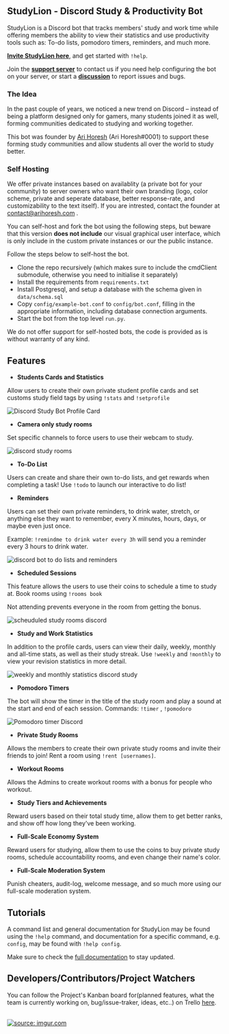 
## StudyLion - Discord Study & Productivity Bot

StudyLion is a Discord bot that tracks members' study and work time while offering members the ability to view their statistics and use productivity tools such as: To-do lists, pomodoro timers, reminders, and much more.

  

[**Invite StudyLion here**](https://discord.studylions.com/invite "here"), and get started with `!help`.

Join the [**support server**](https://discord.gg/studylions "support server") to contact us if you need help configuring the bot on your server, or start a [**discussion**](https://github.com/StudyLions/StudyLion/discussions "disscussion") to report issues and bugs.



### The Idea


In the past couple of years, we noticed a new trend on Discord – instead of being a platform designed only for gamers, many students joined it as well, forming communities dedicated to studying and working together.



This bot was founder by [Ari Horesh](https://www.youtube.com/arihoresh) (Ari Horesh#0001) to support these forming study communities and allow students all over the world to study better.

### Self Hosting

We offer private instances based on availablity (a private bot for your community) to server owners who want their own branding (logo, color scheme, private and seperate database, better response-rate, and customizability to the text itself). 
If you are intrested, contact the founder at contact@arihoresh.com . 

You can self-host and fork the bot using the following steps, but beware that this version **does not include** our visual graphical user interface, which is only include in the custom private instances or our the public instance.

Follow the steps below to self-host the bot.
- Clone the repo recursively (which makes sure to include the cmdClient submodule, otherwise you need to initialise it separately) 
-  Install the requirements from `requirements.txt` 
- Install Postgresql, and setup a database with the schema given in `data/schema.sql` 
-  Copy `config/example-bot.conf` to `config/bot.conf`, filling in the appropriate information, including database connection arguments. 
- Start the bot from the top level `run.py`.

We do not offer support for self-hosted bots, the code is provided as is without warranty of any kind. 

## Features


- **Students Cards and Statistics**

Allow users to create their own private student profile cards and set customs study field tags by using `!stats` and `!setprofile`

![Discord Study Bot Profile Card](https://i.imgur.com/dEZvawb.png)

- **Camera only study rooms**

Set specific channels to force users to use their webcam to study.

![discord study rooms](https://i.imgur.com/rlsH8a6.png)

- **To-Do List**

Users can create and share their own to-do lists, and get rewards when completing a task! Use `!todo` to launch our interactive to do list!

- **Reminders**

Users can set their own private reminders, to drink water, stretch, or anything else they want to remember, every X minutes, hours, days, or maybe even just once. 

Example: `!remindme to drink water every 3h` will send you a reminder every 3 hours to drink water. 

![discord bot to do lists and reminders](https://i.imgur.com/BMFK2gJ.png)

- **Scheduled Sessions**

This feature allows the users to use their coins to schedule a time to study at. Book rooms using `!rooms book`

Not attending prevents everyone in the room from getting the bonus.

![scheuduled study rooms discord](https://i.imgur.com/6dMSqDh.png)

- **Study and Work Statistics**

In addition to the profile cards, users can view their daily, weekly, monthly and all-time stats, as well as their study streak. Use `!weekly` and `!monthly` to view your revision statistics in more detail.

![weekly and monthly statistics discord study](https://i.imgur.com/i7JutEh.png)

- **Pomodoro Timers**

The bot will show the timer in the title of the study room and play a sound at the start and end of each session. 
Commands:  `!timer` , `!pomodoro`

![Pomodoro timer Discord](https://i.imgur.com/UcNXpv3.png)

- **Private Study Rooms**

Allows the members to create their own private study rooms and invite their friends to join! 
Rent a room using `!rent [usernames]`. 

- **Workout Rooms**

Allows the Admins to create workout rooms with a bonus for people who workout.

- **Study Tiers and Achievements**

Reward users based on their total study time, allow them to get better ranks, and show off how long they've been working.


- **Full-Scale Economy System**

Reward users for studying, allow them to use the coins to buy private study rooms, schedule accountability rooms, and even change their name's color.

- **Full-Scale Moderation System**

Punish cheaters, audit-log, welcome message, and so much more using our full-scale moderation system.

## Tutorials

A command list and general documentation for StudyLion may be found using the `!help` command, and documentation for a specific command, e.g. `config`, may be found with `!help config`.

Make sure to check the [full documentation](https://www.notion.so/izabellakis/StudyLion-Bot-Tutorials-f493268fcd12436c9674afef2e151707 "StudyLion Tutorial") to stay updated.

## Developers/Contributors/Project Watchers

You can follow the Project's Kanban board for(planned features, what the team is currently working on, bug/issue-traker, ideas, etc..) on Trello [here](https://trello.com/b/0zOxkqyO/studylion-bot-dev).

<br>
<a href="https://imgur.com/ziPdJGw"><img src="https://i.imgur.com/ziPdJGws.png" title="source: imgur.com" /></a>
